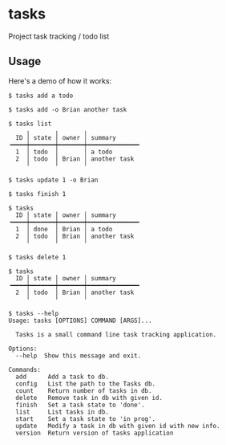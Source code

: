 tasks
=====

Project task tracking / todo list

Usage
-----

Here's a demo of how it works:

    $ tasks add a todo

    $ tasks add -o Brian another task

    $ tasks list
         ╷       ╷       ╷
      ID │ state │ owner │ summary
    ╺━━━━┿━━━━━━━┿━━━━━━━┿━━━━━━━━━━━━━━╸
      1  │ todo  │       │ a todo
      2  │ todo  │ Brian │ another task
         ╵       ╵       ╵

    $ tasks update 1 -o Brian

    $ tasks finish 1

    $ tasks
      ID │ state │ owner │ summary
    ╺━━━━┿━━━━━━━┿━━━━━━━┿━━━━━━━━━━━━━━╸
      1  │ done  │ Brian │ a todo
      2  │ todo  │ Brian │ another task
         ╵       ╵       ╵

    $ tasks delete 1

    $ tasks
      ID │ state │ owner │ summary
    ╺━━━━┿━━━━━━━┿━━━━━━━┿━━━━━━━━━━━━━━╸
      2  │ todo  │ Brian │ another task
         ╵       ╵       ╵

    $ tasks --help
    Usage: tasks [OPTIONS] COMMAND [ARGS]...

      Tasks is a small command line task tracking application.

    Options:
      --help  Show this message and exit.

    Commands:
      add      Add a task to db.
      config   List the path to the Tasks db.
      count    Return number of tasks in db.
      delete   Remove task in db with given id.
      finish   Set a task state to 'done'.
      list     List tasks in db.
      start    Set a task state to 'in prog'.
      update   Modify a task in db with given id with new info.
      version  Return version of tasks application
